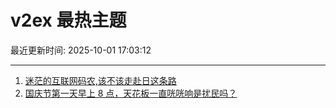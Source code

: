 # v2ex 最热主题

最近更新时间: 2025-10-01 17:03:12

--- 
1. [迷茫的互联网码农,该不该走赴日这条路](https://www.v2ex.com/t/1162986) 
2. [国庆节第一天早上 8 点，天花板一直咣咣响是扰民吗？](https://www.v2ex.com/t/1163000) 
